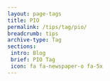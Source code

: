 ```yaml
---
layout: page-tags
title: PIO
permalink: /tips/tag/pio/
breadcrumb: tips
archive-type: Tag
sections:
 intro: Blog
 brief: PIO Tag
 icon: fa fa-newspaper-o fa-5x
---
```

